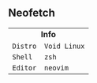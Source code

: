 <h2>Neofetch</h2>

<table>
  <tr>
    <td align="center" colspan="2"><b>Info</b></td>
  </tr>
  <tr></tr>
  <tr>
    <td><code>Distro</code></td>
    <td><code>Void Linux</code></td>
  </tr>
  <tr></tr>
  <tr>
    <td><code>Shell</code></td>
    <td><code>zsh</code></td>
  </tr>
  <tr></tr>
  <tr>
    <td><code>Editor</code></td>
    <td><code>neovim</code></td>
  </tr>
</table>
